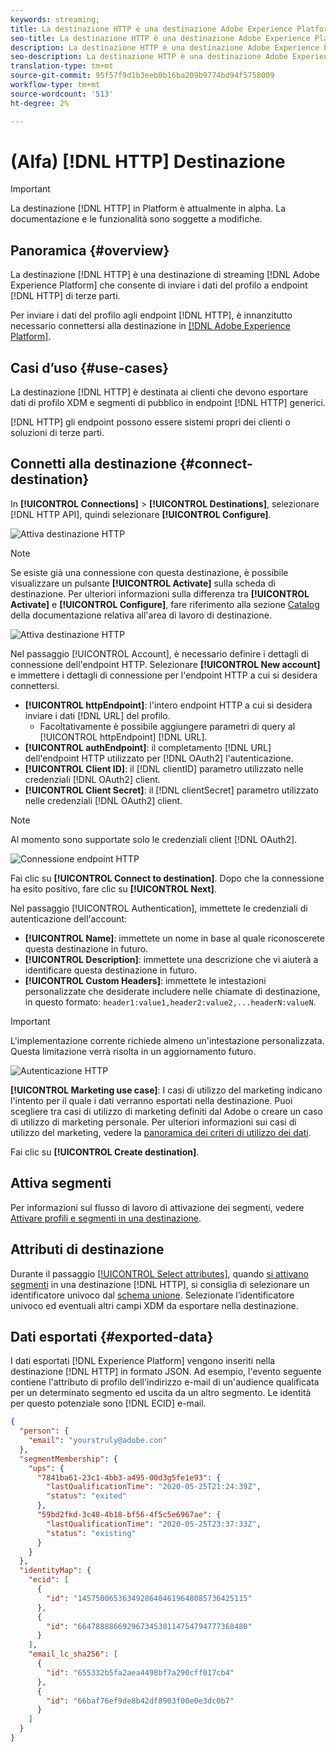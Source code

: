 ```yaml
---
keywords: streaming;
title: La destinazione HTTP è una destinazione Adobe Experience Platform che consente di inviare i dati del profilo a endpoint HTTP di terze parti.
seo-title: La destinazione HTTP è una destinazione Adobe Experience Platform che consente di inviare i dati del profilo a endpoint HTTP di terze parti.
description: La destinazione HTTP è una destinazione Adobe Experience Platform che consente di inviare i dati del profilo a endpoint HTTP di terze parti.
seo-description: La destinazione HTTP è una destinazione Adobe Experience Platform che consente di inviare i dati del profilo a endpoint HTTP di terze parti.
translation-type: tm+mt
source-git-commit: 95f57f9d1b3eeb0b16ba209b9774bd94f5758009
workflow-type: tm+mt
source-wordcount: '513'
ht-degree: 2%

---
```



# (Alfa) [!DNL HTTP] Destinazione

>[!IMPORTANT]
>
>La destinazione [!DNL HTTP] in Platform è attualmente in alpha. La documentazione e le funzionalità sono soggette a modifiche.

## Panoramica {#overview}

La destinazione [!DNL HTTP] è una destinazione di streaming [!DNL Adobe Experience Platform] che consente di inviare i dati del profilo a endpoint [!DNL HTTP] di terze parti.

Per inviare i dati del profilo agli endpoint [!DNL HTTP], è innanzitutto necessario connettersi alla destinazione in [[!DNL Adobe Experience Platform]](#connect-destination).

## Casi d’uso {#use-cases}

La destinazione [!DNL HTTP] è destinata ai clienti che devono esportare dati di profilo XDM e segmenti di pubblico in endpoint [!DNL HTTP] generici.

[!DNL HTTP] gli endpoint possono essere sistemi propri dei clienti o soluzioni di terze parti.

## Connetti alla destinazione {#connect-destination}

In **[!UICONTROL Connections]** > **[!UICONTROL Destinations]**, selezionare [!DNL HTTP API], quindi selezionare **[!UICONTROL Configure]**.

![Attiva destinazione HTTP](../assets/catalog/http/activate.png)

>[!NOTE]
>
>Se esiste già una connessione con questa destinazione, è possibile visualizzare un pulsante **[!UICONTROL Activate]** sulla scheda di destinazione. Per ulteriori informazioni sulla differenza tra **[!UICONTROL Activate]** e **[!UICONTROL Configure]**, fare riferimento alla sezione [Catalog](../ui/destinations-workspace.md#catalog) della documentazione relativa all&#39;area di lavoro di destinazione.
>
>![Attiva destinazione HTTP](../assets/catalog/http/connect.png)

Nel passaggio [!UICONTROL Account], è necessario definire i dettagli di connessione dell&#39;endpoint HTTP. Selezionare **[!UICONTROL New account]** e immettere i dettagli di connessione per l&#39;endpoint HTTP a cui si desidera connettersi.
- **[!UICONTROL httpEndpoint]**: l&#39;intero endpoint HTTP a cui si desidera inviare i dati  [!DNL URL] del profilo.
   - Facoltativamente è possibile aggiungere parametri di query al [!UICONTROL httpEndpoint] [!DNL URL].
- **[!UICONTROL authEndpoint]**: il completamento  [!DNL URL] dell&#39;endpoint HTTP utilizzato per  [!DNL OAuth2] l&#39;autenticazione.
- **[!UICONTROL Client ID]**: il  [!DNL clientID] parametro utilizzato nelle credenziali  [!DNL OAuth2] client.
- **[!UICONTROL Client Secret]**: il  [!DNL clientSecret] parametro utilizzato nelle credenziali  [!DNL OAuth2] client.

>[!NOTE]
>
>Al momento sono supportate solo le credenziali client [!DNL OAuth2].

![Connessione endpoint HTTP](../assets/catalog/http/connect.png)

Fai clic su **[!UICONTROL Connect to destination]**. Dopo che la connessione ha esito positivo, fare clic su **[!UICONTROL Next]**.

Nel passaggio [!UICONTROL Authentication], immettete le credenziali di autenticazione dell&#39;account:
- **[!UICONTROL Name]**: immettete un nome in base al quale riconoscerete questa destinazione in futuro.
- **[!UICONTROL Description]**: immettete una descrizione che vi aiuterà a identificare questa destinazione in futuro.
- **[!UICONTROL Custom Headers]**: immettete le intestazioni personalizzate che desiderate includere nelle chiamate di destinazione, in questo formato:  `header1:value1,header2:value2,...headerN:valueN`.

>[!IMPORTANT]
>
>L&#39;implementazione corrente richiede almeno un&#39;intestazione personalizzata. Questa limitazione verrà risolta in un aggiornamento futuro.

![Autenticazione HTTP](../assets/catalog/http/authenticate.png)

**[!UICONTROL Marketing use case]**: I casi di utilizzo del marketing indicano l&#39;intento per il quale i dati verranno esportati nella destinazione. Puoi scegliere tra  casi di utilizzo di marketing definiti dal Adobe o creare un caso di utilizzo di marketing personale. Per ulteriori informazioni sui casi di utilizzo del marketing, vedere la [panoramica dei criteri di utilizzo dei dati](../../data-governance/policies/overview.md).

Fai clic su **[!UICONTROL Create destination]**.

## Attiva segmenti

Per informazioni sul flusso di lavoro di attivazione dei segmenti, vedere [Attivare profili e segmenti in una destinazione](../ui/activate-destinations.md#select-attributes).

## Attributi di destinazione

Durante il passaggio [[!UICONTROL Select attributes]](../ui/activate-destinations.md#select-attributes), quando [si attivano segmenti](../ui/activate-destinations.md) in una destinazione [!DNL HTTP], si consiglia di selezionare un identificatore univoco dal [schema unione](../../profile/home.md#profile-fragments-and-union-schemas). Selezionate l’identificatore univoco ed eventuali altri campi XDM da esportare nella destinazione.

## Dati esportati {#exported-data}

I dati esportati [!DNL Experience Platform] vengono inseriti nella destinazione [!DNL HTTP] in formato JSON. Ad esempio, l&#39;evento seguente contiene l&#39;attributo di profilo dell&#39;indirizzo e-mail di un&#39;audience qualificata per un determinato segmento ed uscita da un altro segmento. Le identità per questo potenziale sono [!DNL ECID] e-mail.

```json
{
  "person": {
    "email": "yourstruly@adobe.con"
  },
  "segmentMembership": {
    "ups": {
      "7841ba61-23c1-4bb3-a495-00d3g5fe1e93": {
        "lastQualificationTime": "2020-05-25T21:24:39Z",
        "status": "exited"
      },
      "59bd2fkd-3c48-4b18-bf56-4f5c5e6967ae": {
        "lastQualificationTime": "2020-05-25T23:37:33Z",
        "status": "existing"
      }
    }
  },
  "identityMap": {
    "ecid": [
      {
        "id": "14575006536349286404619648085736425115"
      },
      {
        "id": "66478888669296734530114754794777368480"
      }
    ],
    "email_lc_sha256": [
      {
        "id": "655332b5fa2aea4498bf7a290cff017cb4"
      },
      {
        "id": "66baf76ef9de8b42df8903f00e0e3dc0b7"
      }
    ]
  }
}
```
